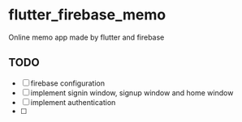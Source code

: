 # flutter_firebase_memo

Online memo app made by flutter and firebase

## TODO
- [ ] firebase configuration
- [ ] implement signin window, signup window and home window
- [ ] implement authentication 
- [ ] 
